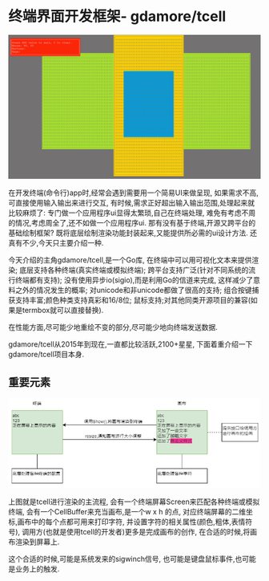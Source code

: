 # 终端界面开发框架- gdamore/tcell

![demo例子][tcell]

在开发终端(命令行)app时,经常会遇到需要用一个简易UI来做呈现,
如果需求不高,可直接使用输入输出来进行交互,
有时候,需求正好超出输入输出范围,处理起来就比较麻烦了:
专门做一个应用程序ui显得太繁琐,自己在终端处理,
难免有考虑不周的情况,考虑周全了,还不如做一个应用程序ui.
那有没有基于终端,开源又跨平台的基础绘制框架?
既将底层绘制渲染功能封装起来,又能提供所必需的ui设计方法.
还真有不少,今天只主要介绍一种.

今天介绍的主角gdamore/tcell,是一个Go库,
在终端中可以用可视化文本来提供渲染;
底层支持各种终端(真实终端或模拟终端);
跨平台支持广泛(针对不同系统的流行终端都有支持);
没有使用异步io(sigio),而是利用Go的信道来完成,
这样减少了意料之外的情况发生的概率;
对unicode和非unicode都做了很高的支持;
组合按键捕获支持丰富;颜色种类支持真彩和16/8位;
鼠标支持;对其他同类开源项目的兼容(如果是termbox就可以直接替换).

在性能方面,尽可能少地重绘不变的部分,尽可能少地向终端发送数据.

gdamore/tcell从2015年到现在,一直都比较活跃,2100+星星,
下面着重介绍一下gdamore/tcell项目本身.

## 重要元素

![渲染的主要逻辑][draw]

上图就是tcell进行渲染的主流程,
会有一个终端屏幕Screen来匹配各种终端或模拟终端,
会有一个CellBuffer来充当画布,是一个w x h 的点,
对应终端屏幕的二维坐标,画布中的每个点都可用来打印字符,
并设置字符的相关属性(颜色,粗体,表情符号),
调用方(也就是使用tcell的开发者)更多是完成画布的创作,
在合适的时候,将画布渲染到屏幕上.

这个合适的时候,可能是系统发来的sigwinch信号,
也可能是键盘鼠标事件,也可能是业务上的触发.

[tcell]: /tcell/summary/tcell.PNG
[draw]: /tcell/summary/draw.PNG
